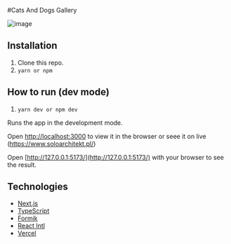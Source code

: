 #Cats And Dogs Gallery

![image](https://user-images.githubusercontent.com/30775271/228918734-4262f8bc-72a9-44e0-a0f4-4a2c83b077e6.png)

## Installation
1. Clone this repo.
2. `yarn or npm`

## How to run (dev mode)

1. `yarn dev or npm dev`

Runs the app in the development mode.

Open [http://localhost:3000](http://localhost:3000) to view it in the browser or seee it
on live (https://www.soloarchitekt.pl/)

Open [http://127.0.0.1:5173/](http://127.0.0.1:5173/) with your browser to see the result.

## Technologies

- [Next.js](https://nextjs.org/)
- [TypeScript](https://www.typescriptlang.org/)
- [Formik](https://formik.org/)
- [React Intl](https://formatjs.io/docs/getting-started/installation/)
- [Vercel](https://vercel.com/)
